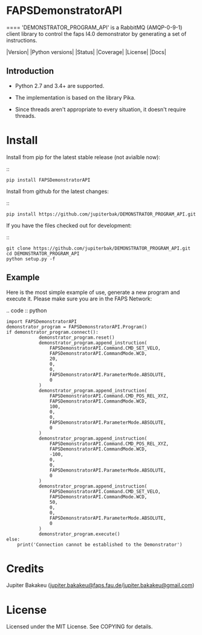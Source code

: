 # FAPSDemonstratorAPI
====
'DEMONSTRATOR_PROGRAM_API' is a RabbitMQ (AMQP-0-9-1) client library to control the faps I4.0 demonstrator by generating
 a set of instructions.

|Version| |Python versions| |Status| |Coverage| |License| |Docs|

Introduction
-------------
- Python 2.7 and 3.4+ are supported.

- The implementation is based on the library Pika.

- Since threads aren't appropriate to every situation, it doesn't
  require threads.

Install
=======

Install from pip for the latest stable release (not avialble now):

::

    pip install FAPSDemonstratorAPI

Install from github for the latest changes:

::

    pip install https://github.com/jupiterbak/DEMONSTRATOR_PROGRAM_API.git

If you have the files checked out for development:

::

    git clone https://github.com/jupiterbak/DEMONSTRATOR_PROGRAM_API.git
    cd DEMONSTRATOR_PROGRAM_API
    python setup.py -f

Example
-------
Here is the most simple example of use, generate a new program and execute it.
Please make sure you are in the FAPS Network:

.. code :: python

    import FAPSDemonstratorAPI    
    demonstrator_program = FAPSDemonstratorAPI.Program()
    if demonstrator_program.connect():
                demonstrator_program.reset()
                demonstrator_program.append_instruction(
                    FAPSDemonstratorAPI.Command.CMD_SET_VELO,
                    FAPSDemonstratorAPI.CommandMode.WCD,
                    20,
                    0,
                    0,
                    FAPSDemonstratorAPI.ParameterMode.ABSOLUTE,
                    0
                )
                demonstrator_program.append_instruction(
                    FAPSDemonstratorAPI.Command.CMD_POS_REL_XYZ,
                    FAPSDemonstratorAPI.CommandMode.WCD,
                    100,
                    0,
                    0,
                    FAPSDemonstratorAPI.ParameterMode.ABSOLUTE,
                    0
                )
                demonstrator_program.append_instruction(
                    FAPSDemonstratorAPI.Command.CMD_POS_REL_XYZ,
                    FAPSDemonstratorAPI.CommandMode.WCD,
                    -100,
                    0,
                    0,
                    FAPSDemonstratorAPI.ParameterMode.ABSOLUTE,
                    0
                )
                demonstrator_program.append_instruction(
                    FAPSDemonstratorAPI.Command.CMD_SET_VELO,
                    FAPSDemonstratorAPI.CommandMode.WCD,
                    50,
                    0,
                    0,
                    FAPSDemonstratorAPI.ParameterMode.ABSOLUTE,
                    0
                )
                demonstrator_program.execute()
    else:
        print('Connection cannot be established to the Demonstrator')
  
Credits
=======
Jupiter Bakakeu (jupiter.bakakeu@faps.fau.de/jupiter.bakakeu@gmail.com)
   
License
=======
Licensed under the MIT License. See COPYING for details.
